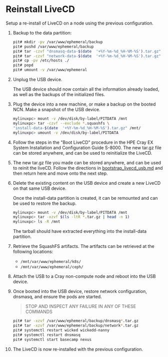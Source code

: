 # Reinstall LiveCD

Setup a re-install of LiveCD on a node using the previous configuration.

1. Backup to the data partition:

    ```bash
    pit# mkdir -pv /var/www/ephemeral/backup
    pit# pushd /var/www/ephemeral/backup
    pit# tar -czvf "dnsmasq-data-$(date  '+%Y-%m-%d_%H-%M-%S').tar.gz" /etc/dnsmasq.*
    pit# tar -czvf "network-data-$(date  '+%Y-%m-%d_%H-%M-%S').tar.gz" /etc/sysconfig/network/*
    pit# cp -pv /etc/hosts ./
    pit# popd
    pit# umount -v /var/www/ephemeral
    ``` 

1. Unplug the USB device.

   The USB device should now contain all the information already loaded, as well as the backups of
   the initialized files.

1. Plug the device into a new machine, or make a backup on the booted NCN. Make a snapshot of the USB device.

    ```bash
    mylinuxpc> mount -v /dev/disk/by-label/PITDATA /mnt
    mylinuxpc> tar -czvf --exclude *.squashfs \
    "install-data-$(date  '+%Y-%m-%d_%H-%M-%S').tar.gz" /mnt/
    mylinuxpc> umount -v /dev/disk/by-label/PITDATA
    ```

1. Follow the steps in the "Boot LiveCD" procedure in the HPE Cray EX System Installation and Configuration
Guide S-8000.
The new tar.gz file can be stored anywhere, and can be used to reinitialize the LiveCD.

1. The new tar.gz file you made can be stored anywhere, and can be used to reinit the liveCD. Follow
the directions in [bootstrap_livecd_usb.md](bootstrap_livecd_usb.md) and then return here and move onto the
next step.

1. Delete the existing content on the USB device and create a new LiveCD on that same USB device.

   Once the install-data partition is created, it can be remounted and can be used to restore the backup.

    ```bash
    mylinuxpc> mount -v /dev/disk/by-label/PITDATA /mnt
    mylinuxpc> tar -xzvf $(ls -ltR *.tar.gz | head -n 1)
    mylinuxpc> ls -R /mnt
    ``` 

   The tarball should have extracted everything into the install-data partition. 

1. Retrieve the SquashFS artifacts.
   The artifacts can be retrieved at the following locations:

   * `/mnt/var/www/ephemeral/k8s/`
   * `/mnt/var/www/ephemeral/ceph/`

1. Attach the USB to a Cray non-compute node and reboot into the USB device.

1. Once booted into the USB device, restore network configuration, dnsmasq, and ensure the pods are started.

   > STOP AND INSPECT ANY FAILURE IN ANY OF THESE COMMANDS

   ```bash
   pit# tar -xzvf /var/www/ephemeral/backup/dnsmasq*.tar.gz
   pit# tar -xzvf /var/www/ephemeral/backup/network*.tar.gz
   pit# systemctl restart wicked wickedd-nanny
   pit# systemctl restart dnsmasq
   pit# systemctl start basecamp nexus
   ```

1. The LiveCD is now re-installed with the previous configuration.
